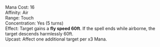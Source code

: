 Mana Cost: 16  
Affinity: Air  
Range: Touch  
Concentration: Yes (5 turns)  
Effect: Target gains a **fly speed 60ft**. If the spell ends while airborne, the target descends harmlessly 60ft.  
Upcast: Affect one additional target per x3 Mana.